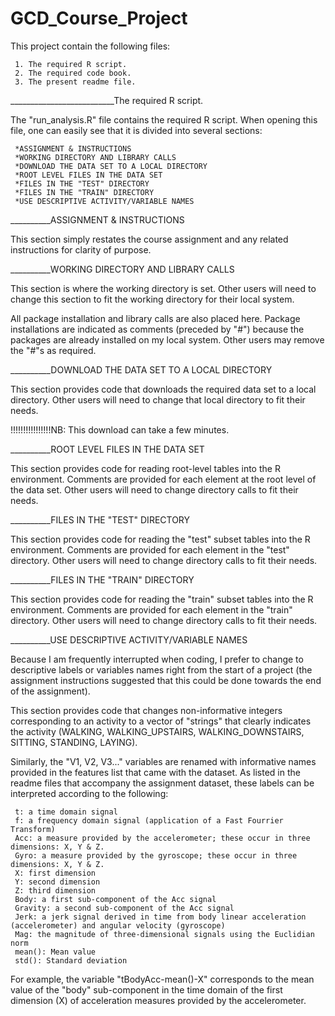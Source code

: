 # GCD_Course_Project

This project contain the following files:

     1. The required R script.
     2. The required code book.
     3. The present readme file.
     
__________________________The required R script. 

The "run_analysis.R" file contains the required R script. When opening this file, one can easily see that it is divided into several sections:

     *ASSIGNMENT & INSTRUCTIONS
     *WORKING DIRECTORY AND LIBRARY CALLS
     *DOWNLOAD THE DATA SET TO A LOCAL DIRECTORY
     *ROOT LEVEL FILES IN THE DATA SET
     *FILES IN THE "TEST" DIRECTORY
     *FILES IN THE "TRAIN" DIRECTORY
     *USE DESCRIPTIVE ACTIVITY/VARIABLE NAMES
     
__________ASSIGNMENT & INSTRUCTIONS
    
This section simply restates the course assignment and any related instructions for clarity of purpose.

__________WORKING DIRECTORY AND LIBRARY CALLS
    
This section is where the working directory is set.  Other users will need to change this section to fit the working directory for their local system.

All package installation and library calls are also placed here.  Package installations are indicated as comments (preceded by "#") because the packages are already installed on my local system.  Other users may remove the "#"s as required.

__________DOWNLOAD THE DATA SET TO A LOCAL DIRECTORY

This section provides code that downloads the required data set to a local directory.  Other users will need to change that local directory to fit their needs.

!!!!!!!!!!!!!!!!NB: This download can take a few minutes.

__________ROOT LEVEL FILES IN THE DATA SET

This section provides code for reading root-level tables into the R environment. Comments are provided for each element at the root level of the data set. Other users will need to change directory calls to fit their needs.

__________FILES IN THE "TEST" DIRECTORY

This section provides code for reading the "test" subset tables into the R environment. Comments are provided for each element in the "test" directory. Other users will need to change directory calls to fit their needs.

__________FILES IN THE "TRAIN" DIRECTORY

This section provides code for reading the "train" subset tables into the R environment. Comments are provided for each element in the "train" directory. Other users will need to change directory calls to fit their needs.

__________USE DESCRIPTIVE ACTIVITY/VARIABLE NAMES

Because I am frequently interrupted when coding, I prefer to change to descriptive labels or variables names right from the start of a project (the assignment instructions suggested that this could be done towards the end of the assignment). 

This section provides code that changes non-informative integers corresponding to an activity to a vector of "strings" that clearly indicates the activity (WALKING, WALKING_UPSTAIRS, WALKING_DOWNSTAIRS, SITTING, STANDING, LAYING). 

Similarly, the "V1, V2, V3..." variables are renamed with informative names provided in the features list that came with the dataset. As listed in the readme files that accompany the assignment dataset, these labels can be interpreted according to the following:

     t: a time domain signal
     f: a frequency domain signal (application of a Fast Fourrier Transform)
     Acc: a measure provided by the accelerometer; these occur in three dimensions: X, Y & Z.
     Gyro: a measure provided by the gyroscope; these occur in three dimensions: X, Y & Z.
     X: first dimension
     Y: second dimension
     Z: third dimension
     Body: a first sub-component of the Acc signal
     Gravity: a second sub-component of the Acc signal
     Jerk: a jerk signal derived in time from body linear acceleration (accelerometer) and angular velocity (gyroscope)
     Mag: the magnitude of three-dimensional signals using the Euclidian norm
     mean(): Mean value
     std(): Standard deviation
     
For example, the variable "tBodyAcc-mean()-X" corresponds to the mean value of the "body" sub-component in the time domain of the first dimension (X) of acceleration measures provided by the accelerometer.
     
     
     
